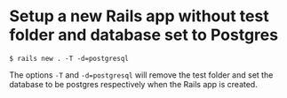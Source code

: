 # Setup a new Rails app without test folder and database set to Postgres

```
$ rails new . -T -d=postgresql
```

The options `-T` and `-d=postgresql` will remove the test folder and set the database to be postgres respectively when the Rails app is created.
